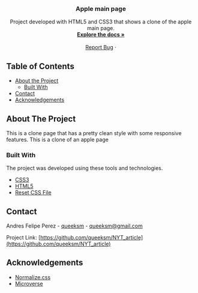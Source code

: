 
<!-- PROJECT LOGO -->
<br />
<p align="center">
  <!-- <a href="https://github.com/othneildrew/Best-README-Template">
    <img src="images/logo.png" alt="Logo" width="80" height="80">
  </a> -->

  <h3 align="center">Apple main page</h3>

  <p align="center">
    Project developed with HTML5 and CSS3 that shows a clone of the apple main page.
    <br />
    <a href="https://github.com/queeksm/NYT_article"><strong>Explore the docs »</strong></a>
    <br />
    <br />
    <a href="https://github.com/queeksm/NYT_article/issues">Report Bug</a>
    ·
  </p>
</p>



<!-- TABLE OF CONTENTS -->
## Table of Contents

* [About the Project](#about-the-project)
  * [Built With](#built-with)
* [Contact](#contact)
* [Acknowledgements](#acknowledgements)



<!-- ABOUT THE PROJECT -->
## About The Project

<!-- [![Product Name Screen Shot][product-screenshot]](img/logoRepo.png) -->

This is a clone page that has a pretty clean style with some responsive features.
This is a clone of an apple page 

### Built With
The project was developed using these tools and technologies.
* [CSS3](https://developer.mozilla.org/en-US/docs/Web/CSS)
* [HTML5](https://www.w3schools.com/html/)
* [Reset CSS File](https://necolas.github.io/normalize.css/)


<!-- CONTACT -->
## Contact

Andres Felipe Perez - [queeksm](https://github.com/queeksm) - queeksm@gmail.com

Project Link: [https://github.com/queeksm/NYT_article](https://github.com/queeksm/NYT_article)



<!-- ACKNOWLEDGEMENTS -->
## Acknowledgements
* [Normalize.css](https://necolas.github.io/normalize.css/)
* [Microverse](https://www.microverse.org/)



